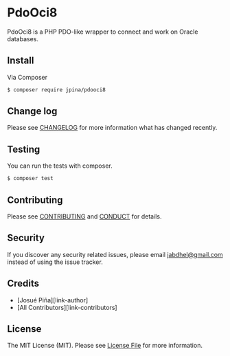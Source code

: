 # PdoOci8

PdoOci8 is a PHP PDO-like wrapper to connect and work on Oracle databases.

## Install

Via Composer

``` bash
$ composer require jpina/pdooci8
```

## Change log

Please see [CHANGELOG](CHANGELOG.md) for more information what has changed recently.

## Testing

You can run the tests with composer.

``` bash
$ composer test
```

## Contributing

Please see [CONTRIBUTING](CONTRIBUTING.md) and [CONDUCT](CONDUCT.md) for details.

## Security

If you discover any security related issues, please email [jabdhel@gmail.com](mailto:jabdhel@gmail.com) instead of
using the issue tracker.

## Credits

- [Josué Piña][link-author]
- [All Contributors][link-contributors]

## License

The MIT License (MIT). Please see [License File](LICENSE.md) for more information.
